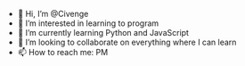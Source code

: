 - 👋 Hi, I’m @Civenge
- 👀 I’m interested in learning to program
- 🌱 I’m currently learning Python and JavaScript
- 💞️ I’m looking to collaborate on everything where I can learn
- 📫 How to reach me: PM

<!---
Civenge/Civenge is a ✨ special ✨ repository because its `README.md` (this file) appears on your GitHub profile.
You can click the Preview link to take a look at your changes.
--->
